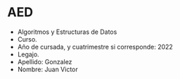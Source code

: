 # AED
* Algoritmos y Estructuras de Datos
* Curso.
* Año de cursada, y cuatrimestre si corresponde: 2022
* Legajo.
* Apellido: Gonzalez
* Nombre: Juan Victor
